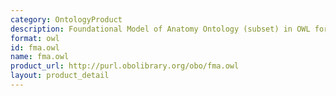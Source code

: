 ```yaml
---
category: OntologyProduct
description: Foundational Model of Anatomy Ontology (subset) in OWL format
format: owl
id: fma.owl
name: fma.owl
product_url: http://purl.obolibrary.org/obo/fma.owl
layout: product_detail
---
```

